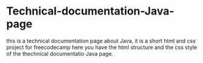 # Technical-documentation-Java-page
this is a technical documentation page about Java, it is a short html and css project for freecodecamp
here you have the html structure and the css style of the thechnical documentatio Java page. 
